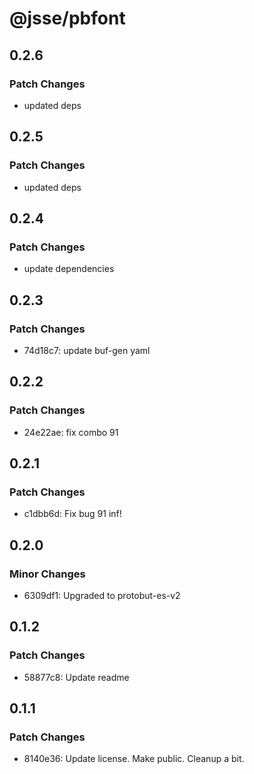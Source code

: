 # @jsse/pbfont

## 0.2.6

### Patch Changes

- updated deps

## 0.2.5

### Patch Changes

- updated deps

## 0.2.4

### Patch Changes

- update dependencies

## 0.2.3

### Patch Changes

- 74d18c7: update buf-gen yaml

## 0.2.2

### Patch Changes

- 24e22ae: fix combo 91

## 0.2.1

### Patch Changes

- c1dbb6d: Fix bug 91 inf!

## 0.2.0

### Minor Changes

- 6309df1: Upgraded to protobut-es-v2

## 0.1.2

### Patch Changes

- 58877c8: Update readme

## 0.1.1

### Patch Changes

- 8140e36: Update license. Make public. Cleanup a bit.
